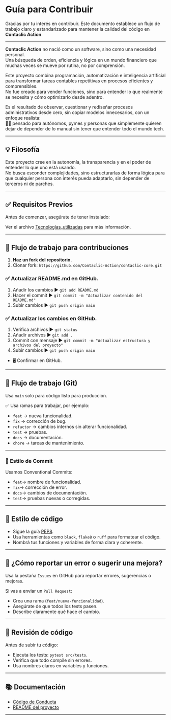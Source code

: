 
# Guía para Contribuir

Gracias por tu interés en contribuir. Este documento establece un flujo de trabajo claro y estandarizado para mantener la calidad del código en **Contaclic Action**.

---

**Contaclic Action** no nació como un software, sino como una necesidad personal.  
Una búsqueda de orden, eficiencia y lógica en un mundo financiero que muchas veces se mueve por rutina, no por comprensión.

Este proyecto combina programación, automatización e inteligencia artificial para transformar tareas contables repetitivas en procesos eficientes y comprensibles.  
No fue creado para vender funciones, sino para entender lo que realmente se necesita y cómo optimizarlo desde adentro.

Es el resultado de observar, cuestionar y rediseñar procesos administrativos desde cero, sin copiar modelos innecesarios, con un enfoque realista:  
👨‍💻 pensado para autónomos, pymes y personas que simplemente quieren dejar de depender de lo manual sin tener que entender todo el mundo tech.

---

## 💡 Filosofía

Este proyecto cree en la autonomía, la transparencia y en el poder de entender lo que uno está usando.  
No busca esconder complejidades, sino estructurarlas de forma lógica para que cualquier persona con interés pueda adaptarlo, sin depender de terceros ni de parches.

---

## ✅ Requisitos Previos

Antes de comenzar, asegúrate de tener instalado:

Ver el archivo [Tecnologías_utilizadas](./docs/backend/TECNOLOGIAS/TECNOLOGIAS.md) para más información.

---

## 🔁 Flujo de trabajo para contribuciones

1. **Haz un fork del repositorio.**
2. Clonar fork:
`https://github.com/Contaclic-Action/contaclic-core.git`

### ✅ Actualizar README.md en GitHub.

1. Añadir los cambios   ▶ `git add README.md`
2. Hacer el commit      ▶ `git commit -m "Actualizar contenido del README.md"`
3. Subir cambios        ▶ `git push origin main`


### ✅ Actualizar los cambios en GitHub.

1. Verifica archivos    ▶ `git status`
2. Añadir archivos      ▶ `git add .`
3. Commit con mensaje   ▶ `git commit -m "Actualizar estructura y archivos del proyecto"`
4. Subir cambios        ▶ `git push origin main`


- 🖥️ Confirmar en GitHub.

---

## 🔀 Flujo de trabajo (Git)

 Usa `main` solo para código listo para producción.


✅ Usa ramas para trabajar, por ejemplo:


- `feat` → nueva funcionalidad.
- `fix` → corrección de bug.
- `refactor` → cambios internos sin alterar funcionalidad.
- `test` → pruebas.
- `docs` → documentación.
- `chore` → tareas de mantenimiento.

---

### 💬 Estilo de Commit

Usamos Conventional Commits:

- `feat`→ nombre de funcionalidad.
- `fix`→ corrección de error.
- `docs`→ cambios de documentación.
- `test`→ pruebas nuevas o corregidas.

---


## 🧹 Estilo de código

- Sigue la guía [PEP8](https://peps.python.org/pep-0008/).
- Usa herramientas como `black`, `flake8` o `ruff` para formatear el código.
- Nombrá tus funciones y variables de forma clara y coherente.

---

## 🧩 ¿Cómo reportar un error o sugerir una mejora?

Usa la pestaña `Issues` en GitHub para reportar errores, sugerencias o mejoras.

Si vas a enviar un `Pull Request`:
- Crea una rama (`feat/nueva-funcionalidad`).
- Asegúrate de que todos los tests pasen.
- Describe claramente qué hace el cambio.

---

## 🔎 Revisión de código

Antes de subir tu código:

- Ejecuta los tests: `pytest src/tests`.
- Verifica que todo compile sin errores.
- Usa nombres claros en variables y funciones.

---

## 📚 Documentación

- [Código de Conducta](./CODE_OF_CONDUCT.md)
- [README del proyecto](./README.md)

---     
